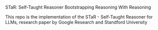 STaR: Self-Taught Reasoner
Bootstrapping Reasoning With Reasoning

This repo is the implementation of the STaR - Self-Taught Reasoner for LLMs, research paper by Google Research and Standford University
